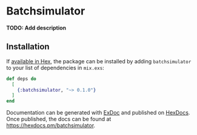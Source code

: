 # Batchsimulator

**TODO: Add description**

## Installation

If [available in Hex](https://hex.pm/docs/publish), the package can be installed
by adding `batchsimulator` to your list of dependencies in `mix.exs`:

```elixir
def deps do
  [
    {:batchsimulator, "~> 0.1.0"}
  ]
end
```

Documentation can be generated with [ExDoc](https://github.com/elixir-lang/ex_doc)
and published on [HexDocs](https://hexdocs.pm). Once published, the docs can
be found at <https://hexdocs.pm/batchsimulator>.


